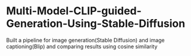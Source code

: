 # Multi-Model-CLIP-guided-Generation-Using-Stable-Diffusion
Built a pipeline for image generation(Stable Diffusion) and image captioning(Blip) and comparing results using cosine similarity

